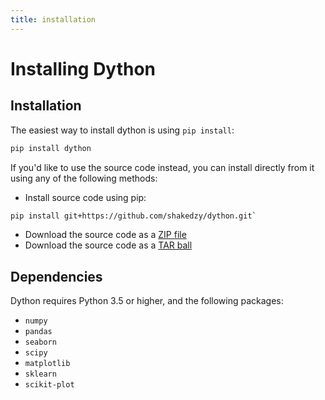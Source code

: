 ```yaml
---
title: installation
---
```


# Installing Dython

## Installation

The easiest way to install dython is using `pip install`:

```bash
pip install dython
```

If you'd like to use the source code instead, you can install directly from it using any 
of the following methods:

* Install source code using pip: 
```bash
pip install git+https://github.com/shakedzy/dython.git`
```
* Download the source code as a [ZIP file](https://github.com/shakedzy/dython/zipball/master)
* Download the source code as a [TAR ball](https://github.com/shakedzy/dython/tarball/master)

## Dependencies 

Dython requires Python 3.5 or higher, and the following packages:

* `numpy`
* `pandas`
* `seaborn`
* `scipy`
* `matplotlib`
* `sklearn`
* `scikit-plot`